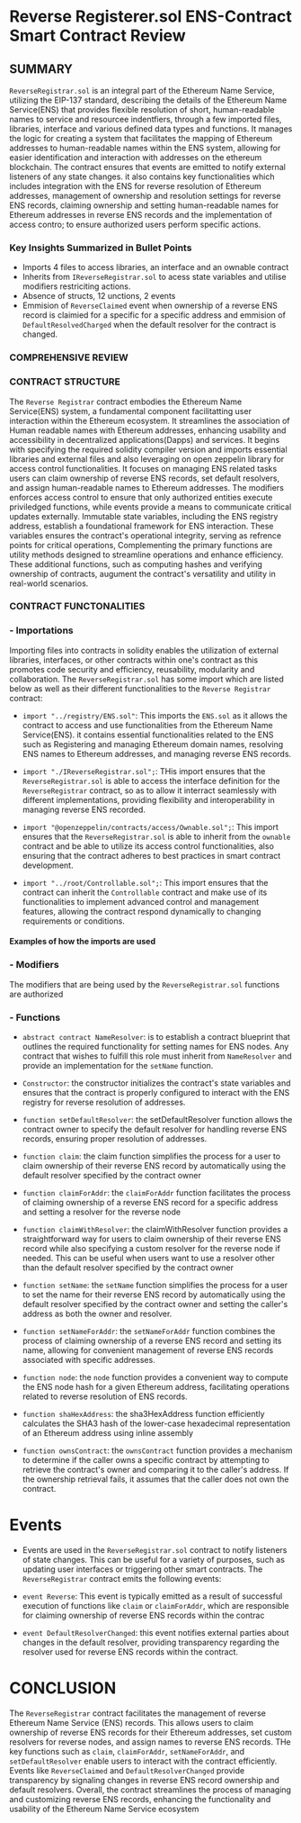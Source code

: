 # Reverse Registerer.sol ENS-Contract Smart Contract Review
## SUMMARY
`ReverseRegistrar.sol` is an integral part of the Ethereum Name Service, utilizing the EIP-137 standard, describing the details of the Ethereum Name Service(ENS) that provides flexible resolution of short, human-readable names to service and resourcee indentfiers, through a few imported files, libraries, interface and various defined data types and functions. It manages the logic for creating a system that facilitates the mapping of Ethereum addresses to human-readable names within the ENS system, allowing for easier identification and interaction with addresses on the ethereum blockchain. The contract ensures that events are emitted to notify external listeners of any state changes. it also contains key functionalities which includes integration with the ENS for reverse resolution of Ethereum addresses, management of ownership and resolution settings for reverse ENS records, claiming ownership and setting human-readable names for Ethereum addresses in reverse ENS records and the implementation of access contro; to ensure authorized users perform specific actions.


### Key Insights Summarized in Bullet Points
* Imports 4 files to access libraries, an interface and an ownable contract
* Inherits from `IReverseRegistrar.sol` to acess state variables and utilise modifiers restriciting actions.
* Absence of structs, 12 unctions, 2 events
* Emmision of `ReverseClaimed` event when ownership of a reverse ENS record is claimied for a specific for a specific address and emmision of `DefaultResolvedCharged` when the default resolver for the contract is changed.

### COMPREHENSIVE REVIEW


### CONTRACT STRUCTURE
The `Reverse Registrar` contract embodies the Ethereum Name Service(ENS) system, a fundamental component facilitatting user interaction within the Ethereum ecosystem. It streamlines the association of Human readable names with Ethereum addresses, enhancing usability and accessibility in decentralized applications(Dapps) and services. It begins with specifying the required solidity compiler version and imports essential libraries and external files and also leveraging on open zeppelin library for access control functionalities. It focuses on managing ENS related tasks users can claim ownership of reverse ENS records, set default resolvers, and assign human-readable names to Ethereum addresses. The modifiers enforces access control to ensure that only authorized entities execute priviledged functions, while events provide a means to communicate critical updates externally.
Immutable state variables, including the ENS registry address, establish a foundational framework for ENS interaction. These variables ensures the contract's operational integrity, serving as refrence points for critical operations, Complementing the primary functions are utility methods designed to streamline operations and enhance efficiency. These additional functions, such as computing hashes and verifying ownership of contracts, augument the contract's versatility and utility in real-world scenarios.

### CONTRACT FUNCTONALITIES
### - Importations 
Importing files into contracts in solidity enables the utilization of external libraries, interfaces, or other contracts within one's contract as this promotes code security and efficiency, reusability, modularity and collaboration.
The `ReverseRegistrar.sol` has some import which are listed below as well as their different functionalities to the `Reverse Registrar` contract: 

* `import "../registry/ENS.sol"`: This imports the `ENS.sol` as it allows the contract to access and use functionalities from the Ethereum Name Service(ENS). it contains essential functionalities related to the ENS such as Registering and managing Ethereum domain names, resolving ENS names to Ethereum addresses, and managing reverse ENS records.

* `import "./IReverseRegistrar.sol";`: THis import ensures that the `ReverseRegistrar.sol` is able to access the interface definition for the `ReverseRegistrar` contract, so as to allow it interract seamlessly with different implementations, providing flexibility and interoperability in managing reverse ENS recorded.

* `import "@openzeppelin/contracts/access/Ownable.sol";`: This import ensures that the `ReverseRegistrar.sol` is able to inherit from the `ownable` contract and be able to utilize its access control functionalities, also ensuring that the contract adheres to best practices in smart contract development.

* `import "../root/Controllable.sol";`: This import ensures that the contract can inherit the `Controllable` contract and make use of its functionalities to implement advanced control and management features, allowing the contract respond dynamically to changing requirements or conditions.


#### Examples of how the imports are used

### - Modifiers
The modifiers that are being used by the `ReverseRegistrar.sol` functions are authorized

### - Functions
* `abstract contract NameResolver`: is to establish a contract blueprint that outlines the required functionality for setting names for ENS nodes. Any contract that wishes to fulfill this role must inherit from `NameResolver` and provide an implementation for the `setName` function.

* `Constructor`: the constructor initializes the contract's state variables and ensures that the contract is properly configured to interact with the ENS registry for reverse resolution of addresses.

* `function setDefaultResolver`: the setDefaultResolver function allows the contract owner to specify the default resolver for handling reverse ENS records, ensuring proper resolution of addresses.

* `function claim`: the claim function simplifies the process for a user to claim ownership of their reverse ENS record by automatically using the default resolver specified by the contract owner

* `function claimForAddr`:  the `claimForAddr` function facilitates the process of claiming ownership of a reverse ENS record for a specific address and setting a resolver for the reverse node

* `function claimWithResolver`: the claimWithResolver function provides a straightforward way for users to claim ownership of their reverse ENS record while also specifying a custom resolver for the reverse node if needed. This can be useful when users want to use a resolver other than the default resolver specified by the contract owner

* `function setName`: the `setName` function simplifies the process for a user to set the name for their reverse ENS record by automatically using the default resolver specified by the contract owner and setting the caller's address as both the owner and resolver.

* `function setNameForAddr`: the `setNameForAddr` function combines the process of claiming ownership of a reverse ENS record and setting its name, allowing for convenient management of reverse ENS records associated with specific addresses.

* `function node`: the `node` function provides a convenient way to compute the ENS node hash for a given Ethereum address, facilitating operations related to reverse resolution of ENS records.

* `function shaHexAddress`: the sha3HexAddress function efficiently calculates the SHA3 hash of the lower-case hexadecimal representation of an Ethereum address using inline assembly

* `function ownsContract`: the `ownsContract` function provides a mechanism to determine if the caller owns a specific contract by attempting to retrieve the contract's owner and comparing it to the caller's address. If the ownership retrieval fails, it assumes that the caller does not own the contract.

# Events

* Events are used in the `ReverseRegistrar.sol` contract to notify listeners of state changes. This can be useful for a variety of purposes, such as updating user interfaces or triggering other smart contracts. The `ReverseRegistrar` contract emits the following events:

* `event Reverse`: This event is typically emitted as a result of successful execution of functions like `claim` or `claimForAddr`, which are responsible for claiming ownership of reverse ENS records within the contrac

* `event DefaultResolverChanged`: this event notifies external parties about changes in the default resolver, providing transparency regarding the resolver used for reverse ENS records within the contract.

# CONCLUSION

The `ReverseRegistrar` contract facilitates the management of reverse Ethereum Name Service (ENS) records. This allows users to claim ownership of reverse ENS records for their Ethereum addresses, set custom resolvers for reverse nodes, and assign names to reverse ENS records. THe key functions such as `claim`, `claimForAddr`, `setNameForAddr`, and `setDefaultResolver` enable users to interact with the contract efficiently. Events like `ReverseClaimed` and `DefaultResolverChanged` provide transparency by signaling changes in reverse ENS record ownership and default resolvers. Overall, the contract streamlines the process of managing and customizing reverse ENS records, enhancing the functionality and usability of the Ethereum Name Service ecosystem